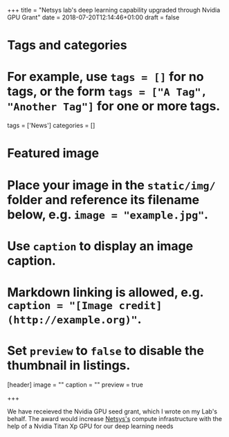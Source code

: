 +++
title = "Netsys lab's deep learning capability upgraded through Nvidia GPU Grant"
date = 2018-07-20T12:14:46+01:00
draft = false

# Tags and categories
# For example, use `tags = []` for no tags, or the form `tags = ["A Tag", "Another Tag"]` for one or more tags.
tags = ['News']
categories = []

# Featured image
# Place your image in the `static/img/` folder and reference its filename below, e.g. `image = "example.jpg"`.
# Use `caption` to display an image caption.
#   Markdown linking is allowed, e.g. `caption = "[Image credit](http://example.org)"`.
# Set `preview` to `false` to disable the thumbnail in listings.
[header]
image = ""
caption = ""
preview = true


+++

We have receieved the Nvidia GPU seed grant, which I wrote on my Lab's behalf. The award would increase [Netsys's](https://nms.kcl.ac.uk/netsys/datasets) compute infrastructure with the help of a Nvidia Titan Xp GPU for our deep learning needs